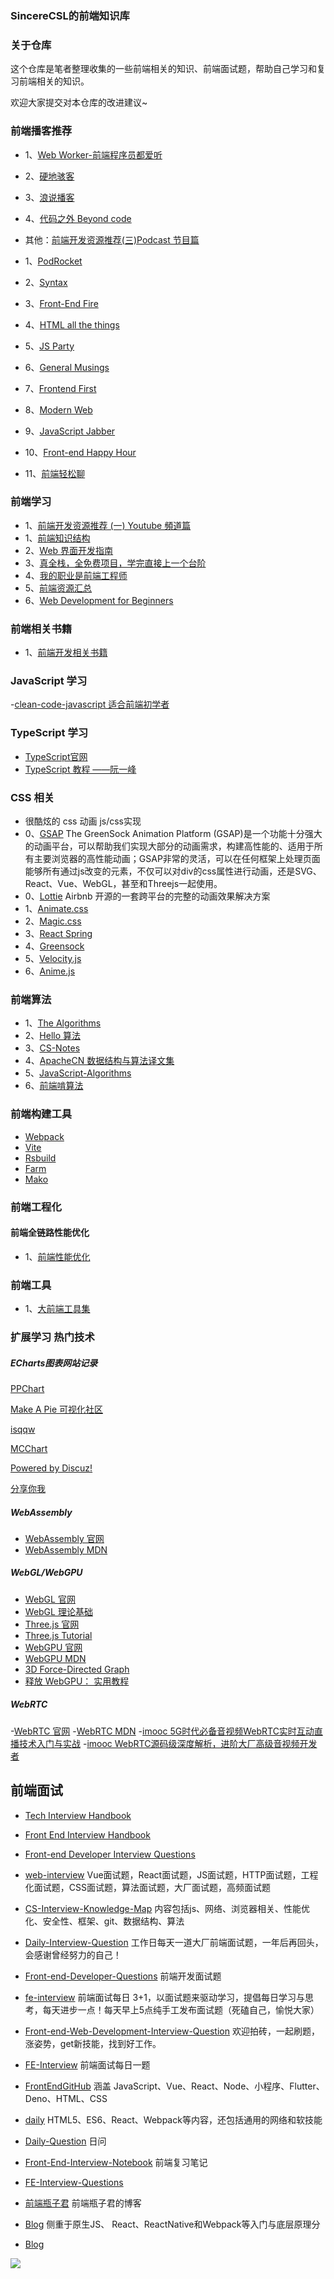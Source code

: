 ### SincereCSL的前端知识库

### 关于仓库

这个仓库是笔者整理收集的一些前端相关的知识、前端面试题，帮助自己学习和复习前端相关的知识。

欢迎大家提交对本仓库的改进建议~

### 前端播客推荐

- 1、[Web Worker-前端程序员都爱听](https://www.xiaoyuzhoufm.com/podcast/613753ef23c82a9a1ccfdf35)
- 2、[硬地骇客](https://www.xiaoyuzhoufm.com/podcast/640ee2438be5d40013fe4a87)
- 3、[浪说播客](https://www.xiaoyuzhoufm.com/podcast/6717d7bc0d2f24f289165dff)
- 4、[代码之外 Beyond code](https://www.xiaoyuzhoufm.com/podcast/6194d973c14c9a0db82de1ea)

- 其他：[前端开发资源推荐(三)Podcast 节目篇](https://medium.com/@Kelly_CHI/best-frontend-podcast-recommendations-874ee1b167cc)
- 1、[PodRocket](https://podrocket.logrocket.com)
- 2、[Syntax](https://syntax.fm)
- 3、[Front-End Fire](https://www.buzzsprout.com/2226499)
- 4、[HTML all the things](https://www.htmlallthethings.com)
- 5、[JS Party](https://changelog.com/jsparty)
- 6、[General Musings](https://www.youtube.com/@GeneralMusings/about)
- 7、[Frontend First](https://frontendfirst.fm)
- 8、[Modern Web](https://podcasts.apple.com/us/podcast/modern-web/id1084236187)
- 9、[JavaScript Jabber](https://topenddevs.com/podcasts/javascript-jabber)
- 10、[Front-end Happy Hour](https://www.frontendhappyhour.com)
- 11、[前端轻松聊](https://bento.me/fetalkpodcast)

### 前端学习
- 1、[前端开发资源推荐 (一) Youtube 頻道篇](https://medium.com/@Kelly_CHI/recommended-frontend-youtube-channel-4c148eddbdb)
- 1、[前端知识结构](https://github.com/JacksonTian/fks)
- 2、[Web 界面开发指南](https://interfaces.rauno.me/)
- 3、[真全栈，全免费项目，学完直接上一个台阶](https://github.com/KieSun/all-of-frontend) 
- 4、[我的职业是前端工程师](https://github.com/phodal/fe) 
- 5、[前端资源汇总](https://github.com/helloqingfeng/Awsome-Front-End-learning-resource)
- 6、[Web Development for Beginners](https://microsoft.github.io/Web-Dev-For-Beginners)

### 前端相关书籍

- 1、[前端开发相关书籍](https://github.com/MichealWayne/books)

### JavaScript 学习

-[clean-code-javascript 适合前端初学者](https://github.com/ryanmcdermott/clean-code-javascript)


### TypeScript 学习

- [TypeScript官网](https://www.typescriptlang.org)
- [TypeScript 教程 ——阮一峰](https://wangdoc.com/typescript)

### CSS 相关

- 很酷炫的 css 动画 js/css实现
- 0、[GSAP](https://gsap.com) The GreenSock Animation Platform (GSAP)是一个功能十分强大的动画平台，可以帮助我们实现大部分的动画需求，构建高性能的、适用于所有主要浏览器的高性能动画；GSAP非常的灵活，可以在任何框架上处理页面能够所有通过js改变的元素，不仅可以对div的css属性进行动画，还是SVG、React、Vue、WebGL，甚至和Threejs一起使用。
- 0、[Lottie](https://lottiefiles.com) Airbnb 开源的一套跨平台的完整的动画效果解决方案
- 1、[Animate.css](https://animate.style) 
- 2、[Magic.css](https://www.minimamente.com/project/magic)
- 3、[React Spring](https://www.react-spring.dev/)
- 4、[Greensock](https://gsap.com)
- 5、[Velocity.js](http://velocityjs.org)
- 6、[Anime.js](https://animejs.com/)

###  前端算法
- 1、[The Algorithms](https://the-algorithms.com/zh_Hans)
- 2、[Hello 算法](https://www.hello-algo.com)
- 3、[CS-Notes](https://github.com/CyC2018/CS-Notes)
- 4、[ApacheCN 数据结构与算法译文集](https://github.com/apachecn/apachecn-algo-zh)
- 5、[JavaScript-Algorithms](https://github.com/sisterAn/JavaScript-Algorithms)
- 6、[前端啃算法](https://github.com/course-dasheng/fe-algorithm)

### 前端构建工具

- [Webpack](https://webpack.js.org)
- [Vite](https://vitejs.dev)
- [Rsbuild](https://rsbuild.dev)
- [Farm](https://www.farmfe.org)
- [Mako](https://makojs.dev)

### 前端工程化
#### 前端全链路性能优化
- 1、[前端性能优化](前端全链路性能优化/README.md)


### 前端工具

- 1、[大前端工具集](https://github.com/nieweidong/fetool)

###  扩展学习 热门技术

#####  ECharts图表网站记录
[PPChart](https://ppchart.com)

[Make A Pie 可视化社区](https://www.makeapie.cn/echarts)

[isqqw](https://www.isqqw.com)

[MCChart](https://echarts.zhangmuchen.top/#/index)

[Powered by Discuz!](http://192.144.199.210/forum-2-1.html)

[分享你我](http://chart.majh.top)

##### WebAssembly

- [WebAssembly 官网](https://webassembly.org)
- [WebAssembly MDN](https://developer.mozilla.org/zh-CN/docs/WebAssembly)

##### WebGL/WebGPU

- [WebGL 官网](https://get.webgl.org)
- [WebGL 理论基础](https://webglfundamentals.org/webgl/lessons/zh_cn)
- [Three.js 官网](https://threejs.org)
- [Three.js Tutorial](https://www.tutorialspoint.com/threejs)
- [WebGPU 官网](https://www.w3.org/TR/webgpu)
- [WebGPU MDN](https://developer.mozilla.org/en-US/docs/Web/API/WebGPU_API)
- [3D Force-Directed Graph](https://vasturiano.github.io/3d-force-graph)
- [释放 WebGPU： 实用教程](https://shi-yan.github.io/webgpuunleashed)


##### WebRTC

-[WebRTC 官网](https://webrtc.org)
-[WebRTC MDN](https://developer.mozilla.org/en-US/docs/Web/API/WebRTC_API)
-[imooc 5G时代必备音视频WebRTC实时互动直播技术入门与实战](https://coding.imooc.com/class/329.html)
-[imooc WebRTC源码级深度解析，进阶大厂高级音视频开发者](https://coding.imooc.com/class/532.html)

## 前端面试
- [Tech Interview Handbook](https://github.com/yangshun/tech-interview-handbook)

- [Front End Interview Handbook](https://github.com/yangshun/front-end-interview-handbook)

- [Front-end Developer Interview Questions](https://github.com/h5bp/Front-end-Developer-Interview-Questions)

- [web-interview](https://github.com/febobo/web-interview) Vue面试题，React面试题，JS面试题，HTTP面试题，工程化面试题，CSS面试题，算法面试题，大厂面试题，高频面试题

- [CS-Interview-Knowledge-Map](https://github.com/InterviewMap/CS-Interview-Knowledge-Map) 内容包括js、网络、浏览器相关、性能优化、安全性、框架、git、数据结构、算法

- [Daily-Interview-Question](https://github.com/Advanced-Frontend/Daily-Interview-Question) 工作日每天一道大厂前端面试题，一年后再回头，会感谢曾经努力的自己！

- [Front-end-Developer-Questions](https://github.com/markyun/My-blog/tree/master/Front-end-Developer-Questions) 前端开发面试题

- [fe-interview](https://github.com/haizlin/fe-interview) 前端面试每日 3+1，以面试题来驱动学习，提倡每日学习与思考，每天进步一点！每天早上5点纯手工发布面试题（死磕自己，愉悦大家）

- [Front-end-Web-Development-Interview-Question](https://github.com/paddingme/Front-end-Web-Development-Interview-Question) 欢迎拍砖，一起刷题，涨姿势，get新技能，找到好工作。

- [FE-Interview](https://github.com/lgwebdream/FE-Interview) 前端面试每日一题

- [FrontEndGitHub](https://github.com/FrontEndGitHub/FrontEndGitHub) 涵盖 JavaScript、Vue、React、Node、小程序、Flutter、Deno、HTML、CSS 

- [daily](https://github.com/pwstrick/daily) HTML5、ES6、React、Webpack等内容，还包括通用的网络和软技能

- [Daily-Question](https://github.com/shfshanyue/Daily-Question) 日问

- [Front-End-Interview-Notebook](https://github.com/CavsZhouyou/Front-End-Interview-Notebook) 前端复习笔记

- [FE-Interview-Questions](https://github.com/poetries/FE-Interview-Questions)

- [前端瓶子君](https://github.com/sisterAn/blog) 前端瓶子君的博客

- [Blog](https://github.com/YvetteLau/Blog) 侧重于原生JS、 React、ReactNative和Webpack等入门与底层原理分

- [Blog](https://github.com/ljianshu/Blog)


![](./images/lovely.jpg)



